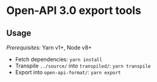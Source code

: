 # Open-API 3.0 export tools

## Usage

*Prerequisites:* Yarn v1+, Node v8+

- Fetch dependencies: `yarn install`
- Transpile `../source/` into `transpiled/`: `yarn transpile`
- Export into `open-api-format/`: `yarn export`

